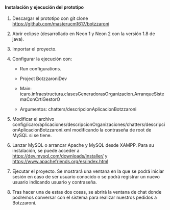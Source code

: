#### Instalación y ejecución del prototipo

1. Descargar el prototipo con git clone
https://github.com/masterucm1617/botzzaroni

2. Abrir eclipse (desarrollado en Neon 1 y Neon 2 con la versión 1.8
de java).

3. Importar el proyecto.

4. Configurar la ejecución con:

   - Run configurations.

   - Project BotzzaroniDev

   - Main:
     icaro.infraestructura.clasesGeneradorasOrganizacion.ArranqueSistemaConCrtlGestorO

   - Argumentos: chatters/descripcionAplicacionBotzzaroni

5. Modificar el archivo
config/icaro/aplicaciones/descripcionOrganizaciones/chatters/descripcionAplicacionBotzzaroni.xml
modificando la contraseña de root de MySQL si se tiene.

6. Lanzar MySQL o arrancar Apache y MySQL desde XAMPP. Para su
instalación, se puede acceder a
https://dev.mysql.com/downloads/installer/ y
https://www.apachefriends.org/es/index.html

7. Ejecutar el proyecto. Se mostrará una ventana en la que se podrá
iniciar sesión en caso de ser usuario conocido o se podrá registrar un
nuevo usuario indicando usuario y contraseña.

8. Tras hacer una de estas dos cosas, se abrirá la ventana de chat
donde podremos conversar con el sistema para realizar nuestros pedidos
a Botzzaroni.
